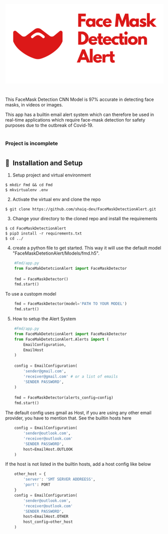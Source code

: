 ![FaceMask Detetction Alert](./public/Fmd.svg)

#

This FaceMask Detection CNN Model is 97% accurate in detecting face masks, in videos or images.

This app has a builtin email alert system which
can therefore be used in real-time applications which require face-mask detection for safety purposes due to the outbreak of Covid-19.

#

### Project is incomplete

#

## 🚀&nbsp; Installation and Setup

1. Setup project and virtual environment

```
$ mkdir Fmd && cd Fmd
$ mkvirtualenv .env
```

2. Activate the virtual env and clone the repo

```
$ git clone https://github.com/shaiq-dev/FaceMaskDetectionAlert.git
```

3. Change your directory to the cloned repo and install the requirements

```
$ cd FaceMaskDetectionAlert
$ pip3 install -r requirements.txt
$ cd ../
```

4. create a python file to get started. This way it will use the default model "FaceMaskDetetionAlert/Models/fmd.h5".

```py
    #Fmd/app.py
    from FaceMakDetetcionAlert import FaceMaskDetector

    fmd = FaceMaskDetector()
    fmd.start()

```

To use a custopm model

```py
    fmd = FaceMaskDetector(model='PATH TO YOUR MODEL')
    fmd.start()
```

5. How to setup the Alert System

```py
    #Fmd/app.py
    from FaceMakDetetcionAlert import FaceMaskDetector
    from FaceMakDetetcionAlert.Alerts import (
        EmailConfiguration,
        EmailHost
    )

    config = EmailConfiguration(
        'sender@gmail.com',
        'receiver@gmail.com' # or a list of emails
        'SENDER PASSWORD',
    )

    fmd = FaceMaskDetector(alerts_config=config)
    fmd.start()

```

The default config uses gmail as Host, if you are using any other email provider, you have to mention that. See the builtin hosts here

```py
    config = EmailConfiguration(
        'sender@outlook.com',
        'receiver@outlook.com'
        'SENDER PASSWORD',
        host=EmailHost.OUTLOOK
    )
```

If the host is not listed in the builtin hosts, add a host config like below

```py
    other_host = {
        'server': 'SMT SERVER ADDREESS',
        'port': PORT
    }
    config = EmailConfiguration(
        'sender@outlook.com',
        'receiver@outlook.com'
        'SENDER PASSWORD',
        host=EmailHost.OTHER
        host_config=other_host
    )

```
